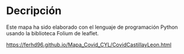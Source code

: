 # Decripción
Este mapa ha sido elaborado con el lenguaje de programación Python usando la biblioteca Folium de leaflet. 


https://ferhd96.github.io/Mapa_Covid_CYL/CovidCastillayLeon.html
